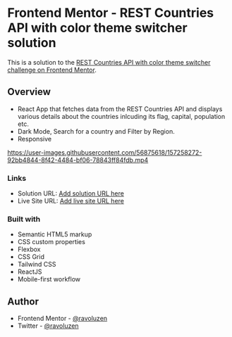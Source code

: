 # Frontend Mentor - REST Countries API with color theme switcher solution

This is a solution to the [REST Countries API with color theme switcher challenge on Frontend Mentor](https://www.frontendmentor.io/challenges/rest-countries-api-with-color-theme-switcher-5cacc469fec04111f7b848ca).

## Overview
- React App that fetches data from the REST Countries API and displays various details about the countries inlcuding its flag, capital, population etc.
- Dark Mode, Search for a country and Filter by Region.
- Responsive


https://user-images.githubusercontent.com/56875618/157258272-92bb4844-8f42-4484-bf06-78843ff84fdb.mp4


### Links

- Solution URL: [Add solution URL here](https://your-solution-url.com)
- Live Site URL: [Add live site URL here](https://your-live-site-url.com)

### Built with

- Semantic HTML5 markup
- CSS custom properties
- Flexbox
- CSS Grid
- Tailwind CSS
- ReactJS
- Mobile-first workflow

## Author

- Frontend Mentor - [@ravoluzen](https://www.frontendmentor.io/profile/ravoluzen)
- Twitter - [@ravoluzen](https://www.twitter.com/ravoluzen)
